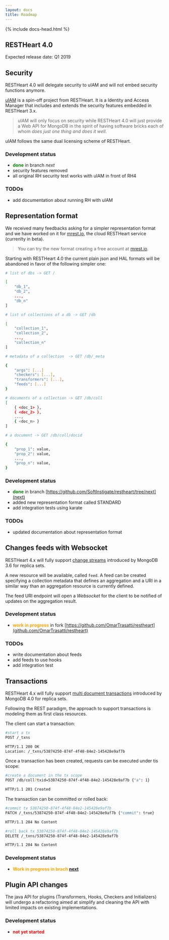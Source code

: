 ```yaml
---
layout: docs
title: Roadmap
---
```


<div markdown="1" class="col-12 col-md-9 col-xl-8 py-md-3 bd-content">

{% include docs-head.html %} 

## RESTHeart 4.0

Expected release date: Q1 2019

## Security

RESTHeart 4.0 will delegate security to uIAM and will not embed security functions anymore. 

[uIAM](https://github.com/softInstigate/uiam) is a spin-off project from RESTHeart. It is a Identity and Access Manager that includes and extends the security features embedded in RESTHeart 3.x.

> uIAM will only focus on security while RESTHeart 4.0 will just provide a Web API for MongoDB in the spirit of having software bricks each of whom *does just one thing and does it well*. 

uIAM follows the same dual licensing scheme of RESTHeart.

### Development status

- <span style="color:green">**done**</span> in branch *next*
- security features removed 
- all original RH security test works with uIAM in front of RH4

### TODOs

- add documentation about running RH with uIAM

## Representation format

We received many feedbacks asking for a simpler representation format and we have worked on it for  [mrest.io](https://mrest.io), the cloud RESTHeart service (currenlty in beta). 

> You can try the new format creating a free account at [mrest.io](https://mrest.io).

Starting with RESTHeart 4.0 the current plain json and HAL formats will be abandoned in favor of the following simpler one:

```bash
# list of dbs -> GET /

[
    "db_1", 
    "db_2", 
    ...,
    "db_n"
]

# list of collections of a db -> GET /db

[ 
    "collection_1", 
    "collection_2", 
    ...,
    "collection_n" 
]

# metadata of a collection  -> GET /db/_meta

{
    "args": [...]
    "checkers": [...],
    "transformers": [...],
    "feeds": [...]
}

# documents of a collection -> GET /db/coll
[ 
    { <doc_1> },
    { <doc_2> },
    ...,
    { <doc_n> }
]

# a document -> GET /db/coll/docid

{ 
    "prop_1": value,
    "prop_2": value,
    ...,
    "prop_n": value,
}
```

### Development status

- <span style="color:green">**done**</span> in branch [https://github.com/SoftInstigate/restheart/tree/next](next)
- added new representation format called STANDARD
- add integration tests using karate

### TODOs

- updated documentation about representation format

## Changes feeds with Websocket

RESTHeart 4.x will fully support [change streams](https://docs.mongodb.com/manual/changeStreams/index.html) introduced by MongoDB 3.6 for replica sets.

A new resource will be available, called `feed`. A feed can be created specifying a collection metadata that defines an aggregation and a URI in a similar way than an aggregation resource is currently defined.

The feed URI endpoint will open a *Websocket* for the client to be notified of updates on the aggregation result.

### Development status

- <span style="color:orange">**work in progress**</span> in fork [https://github.com/OmarTrasatti/restheart](github.com/OmarTrasatti/restheart)

### TODOs

- write documentation about feeds
- add feeds to use hooks
- add integration test

## Transactions

RESTHeart 4.x will fully support [multi document transactions](https://docs.mongodb.com/manual/core/write-operations-atomicity/#multi-document-transactions) introduced by MongoDB 4.0 for replica sets.

Following the REST paradigm, the approach to support transactions is modeling them as first class resources. 

The client can start a transaction:

```bash
#start a tx
POST /_txns

HTTP/1.1 200 OK
Location: /_txns/53874250-874f-4f48-84e2-145428e9af7b
```

Once a transaction has been created, requests can be executed under tis scope:

```bash
#create a document in the tx scope
POST /db/coll?txid=53874250-874f-4f48-84e2-145428e9af7b {"a": 1}

HTTP/1.1 201 Created
```

The transaction can be committed or rolled back:

```bash
#commit tx 53874250-874f-4f48-84e2-145428e9af7b
PATCH /_txns/53874250-874f-4f48-84e2-145428e9af7b {"commit": true}

HTTP/1.1 204 No Content
```

```bash
#roll back tx 53874250-874f-4f48-84e2-145428e9af7b
DELETE /_txns/53874250-874f-4f48-84e2-145428e9af7b

HTTP/1.1 204 No Content
```

### Development status

- <span style="color:orange">**Work in progress in brach [next](https://github.com/SoftInstigate/restheart/tree/next/src/main/java/org/restheart/handlers/txns)**</span>

## Plugin API changes

The java API for plugins (Transformers, Hooks, Checkers and Initializers) will undergo a refactoring aimed at simplify and cleaning the API with limited impacts on existing implementations.

### Development status

- <span style="color:red">**not yet started**</span>
